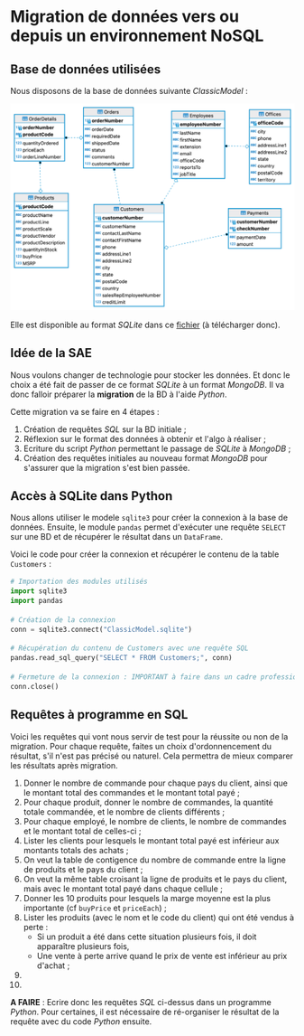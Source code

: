 # Migration de données vers ou depuis un environnement NoSQL


## Base de données utilisées

Nous disposons de la base de données suivante *ClassicModel* :

![Diagramme ER de la base de données ClassicModel](ClassicModel--ER.png)

Elle est disponible au format *SQLite* dans ce [fichier](ClassicModel.sqlite) (à télécharger donc).

## Idée de la SAE

Nous voulons changer de technologie pour stocker les données. Et donc le choix a été fait de passer de ce format *SQLite* à un format *MongoDB*. Il va donc falloir préparer la **migration** de la BD à l'aide *Python*.

Cette migration va se faire en 4 étapes :

1. Création de requêtes *SQL* sur la BD initiale ;
2. Réflexion sur le format des données à obtenir et l'algo à réaliser ;
3. Ecriture du script *Python* permettant le passage de *SQLite* à *MongoDB* ;
4. Création des requêtes initiales au nouveau format *MongoDB* pour s'assurer que la migration s'est bien passée.

## Accès à SQLite dans Python

Nous allons utiliser le modele `sqlite3` pour créer la connexion à la base de données. Ensuite, le module `pandas` permet d'exécuter une requête `SELECT` sur une BD et de récupérer le résultat dans un `DataFrame`.

Voici le code pour créer la connexion et récupérer le contenu de la table `Customers` :

```python
# Importation des modules utilisés
import sqlite3
import pandas

# Création de la connexion
conn = sqlite3.connect("ClassicModel.sqlite")

# Récupération du contenu de Customers avec une requête SQL
pandas.read_sql_query("SELECT * FROM Customers;", conn)

# Fermeture de la connexion : IMPORTANT à faire dans un cadre professionnel
conn.close()
```

## Requêtes à programme en SQL

Voici les requêtes qui vont nous servir de test pour la réussite ou non de la migration. Pour chaque requête, faites un choix d'ordonnencement du résultat, s'il n'est pas précisé ou naturel. Cela permettra de mieux comparer les résultats après migration.

1. Donner le nombre de commande pour chaque pays du client, ainsi que le montant total des commandes et le montant total payé ;
1. Pour chaque produit, donner le nombre de commandes, la quantité totale commandée, et le nombre de clients différents ;
1. Pour chaque employé, le nombre de clients, le nombre de commandes et le montant total de celles-ci ;
1. Lister les clients pour lesquels le montant total payé est inférieur aux montants totals des achats ;
1. On veut la table de contigence du nombre de commande entre la ligne de produits et le pays du client ;
1. On veut la même table croisant la ligne de produits et le pays du client, mais avec le montant total payé dans chaque cellule ;
1. Donner les 10 produits pour lesquels la marge moyenne est la plus importante (cf `buyPrice` et `priceEach`) ;
1. Lister les produits (avec le nom et le code du client) qui ont été vendus à perte :
    - Si un produit a été dans cette situation plusieurs fois, il doit apparaître plusieurs fois,
    - Une vente à perte arrive quand le prix de vente est inférieur au prix d'achat ;
1. 
1. 

**A FAIRE** : Ecrire donc les requêtes *SQL* ci-dessus dans un programme *Python*. Pour certaines, il est nécessaire de ré-organiser le résultat de la requête avec du code *Python* ensuite.
